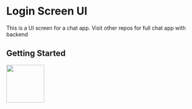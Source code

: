 # Login Screen UI

This is a UI screen for a chat app.
Visit other repos for full chat app with backend

## Getting Started

 <img src="[https://your-image-url.type](https://user-images.githubusercontent.com/96678300/208300745-e5d4a60a-844a-41cc-87d2-de900b1c4ad7.png)" width="100" height="100">
